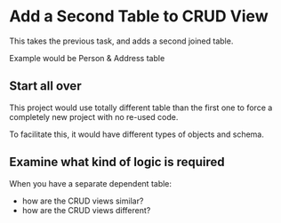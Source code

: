 # Add a Second Table to CRUD View

This takes the previous task, and adds a second joined table.

Example would be Person & Address table

## Start all over

This project would use totally different table than the first one to force a completely new project with no re-used code.

To facilitate this, it would have different types of objects and schema.

## Examine what kind of logic is required

When you have a separate dependent table:

- how are the CRUD views similar?
- how are the CRUD views different?
